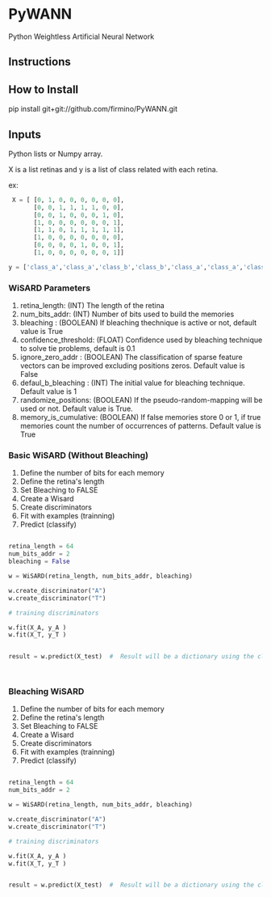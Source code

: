# PyWANN
Python Weightless Artificial Neural Network

## Instructions

## How to Install

pip install git+git://github.com/firmino/PyWANN.git

## Inputs

Python lists or Numpy array.

X is a list retinas and y is a list of class related with each retina. 

ex: 
```python
 X = [ [0, 1, 0, 0, 0, 0, 0, 0],
       [0, 0, 1, 1, 1, 1, 0, 0],
       [0, 0, 1, 0, 0, 0, 1, 0],
       [1, 0, 0, 0, 0, 0, 0, 1],
       [1, 1, 0, 1, 1, 1, 1, 1],
       [1, 0, 0, 0, 0, 0, 0, 0],
       [0, 0, 0, 0, 1, 0, 0, 1],
       [1, 0, 0, 0, 0, 0, 0, 1]]

y = ['class_a','class_a','class_b','class_b','class_a','class_a','class_b','class_a',]

```

### WiSARD Parameters
1. retina_length: (INT) The length of the retina
2. num_bits_addr: (INT) Number of bits used to build the memories
3. bleaching : (BOOLEAN) If bleaching thechnique is active or not, default value is True
4. confidence_threshold: (FLOAT) Confidence used by bleaching technique to solve tie problems, default is 0.1
5. ignore_zero_addr : (BOOLEAN) The classification of sparse feature vectors can be improved excluding positions zeros. Default value is False
6. defaul_b_bleaching : (INT) The initial value for bleaching technique. Default value is 1
7. randomize_positions:  (BOOLEAN) If the pseudo-random-mapping will be used or not. Default value is True.
8. memory_is_cumulative: (BOOLEAN) If false memories store 0 or 1, if true memories count the number of occurrences of patterns. Default value is True


### Basic WiSARD (Without Bleaching)
1. Define the number of bits for each memory
2. Define the retina's length
3. Set Bleaching to FALSE 
4. Create a Wisard
5. Create discriminators
6. Fit with examples (trainning)
7. Predict (classify)

```python

retina_length = 64
num_bits_addr = 2
bleaching = False

w = WiSARD(retina_length, num_bits_addr, bleaching)

w.create_discriminator("A")
w.create_discriminator("T")

# training discriminators

w.fit(X_A, y_A )
w.fit(X_T, y_T )


result = w.predict(X_test)  #  Result will be a dictionary using the classes as key and the WiSARD result as values




```

### Bleaching WiSARD
1. Define the number of bits for each memory
2. Define the retina's length
3. Set Bleaching to FALSE 
4. Create a Wisard
5. Create discriminators
6. Fit with examples (trainning)
7. Predict (classify)

```python

retina_length = 64
num_bits_addr = 2

w = WiSARD(retina_length, num_bits_addr, bleaching)

w.create_discriminator("A")
w.create_discriminator("T")

# training discriminators

w.fit(X_A, y_A )
w.fit(X_T, y_T )


result = w.predict(X_test)  #  Result will be a dictionary using the classes as key and the WiSARD result as values







